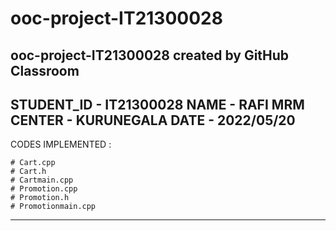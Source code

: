 # ooc-project-IT21300028
ooc-project-IT21300028 created by GitHub Classroom
------------------------------------
STUDENT_ID - IT21300028
NAME       - RAFI MRM
CENTER     - KURUNEGALA
DATE       - 2022/05/20
------------------------------------
CODES IMPLEMENTED :

	# Cart.cpp
	# Cart.h
	# Cartmain.cpp
	# Promotion.cpp
	# Promotion.h
	# Promotionmain.cpp
------------------------------------
